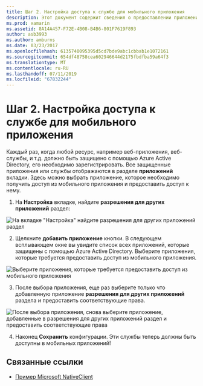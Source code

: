 ```yaml
---
title: Шаг 2. Настройка доступа к службе для мобильного приложения
description: Этот документ содержит сведения о предоставлении приложения на Xamarin с помощью доступа к приложению Azure, защищенных с помощью Azure Active Directory.
ms.prod: xamarin
ms.assetid: 8A14A457-F72E-4B08-B4B6-801F7619F893
author: asb3993
ms.author: amburns
ms.date: 03/23/2017
ms.openlocfilehash: 6135740095395d5cd7bde9abc1cbbab1e1072161
ms.sourcegitcommit: 654df48758cea602946644d2175fbdfba59a64f3
ms.translationtype: MT
ms.contentlocale: ru-RU
ms.lasthandoff: 07/11/2019
ms.locfileid: "67832244"
---
```

# <a name="step-2-configure-service-access-for-mobile-application"></a>Шаг 2. Настройка доступа к службе для мобильного приложения

Каждый раз, когда любой ресурс, например веб-приложения, веб-службы, и т.д. должно быть защищено с помощью Azure Active Directory, его необходимо зарегистрировать. Все защищенные приложения или службы отображаются в разделе **приложений** вкладки. Здесь можно выбрать приложение, которое необходимо получить доступ из мобильного приложения и предоставить доступ к нему.

1. На **Настройка** вкладке, найдите **разрешения для других приложений** раздел:

  ![](configure-images/2.1-configure.png "На вкладке \"Настройка\" найдите разрешения для других приложений раздел")

2. Щелкните **добавить приложение** кнопки. В следующем всплывающем окне вы увидите список всех приложений, которые защищены с помощью Azure Active Directory. Выберите приложения, которые требуется предоставить доступ из мобильного приложения.

  ![](configure-images/2.2-add-application.png "Выберите приложения, которые требуется предоставить доступ из мобильного приложения")

3. После выбора приложения, еще раз выберите только что добавленную приложение **разрешения для других приложений** раздела и предоставить соответствующие права.

  ![](configure-images/2.3-permissions.png "После выбора приложения, снова выберите приложение, добавленные в разрешения для других приложений раздел и предоставить соответствующие права")

4. Наконец **Сохранить** конфигурации. Эти службы теперь должны быть доступны в мобильных приложений!



## <a name="related-links"></a>Связанные ссылки

- [Пример Microsoft NativeClient](https://github.com/AzureADSamples/NativeClient-MultiTarget-DotNet)
